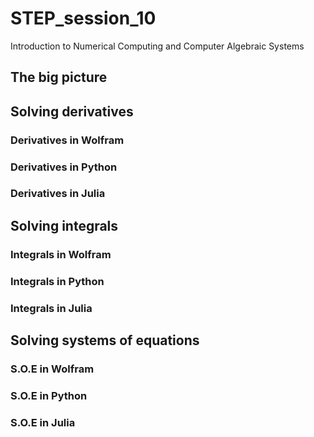 # STEP_session_10
Introduction to Numerical Computing and Computer Algebraic Systems

## The big picture

## Solving derivatives

### Derivatives in Wolfram

### Derivatives in Python

### Derivatives in Julia

## Solving integrals

### Integrals in Wolfram

### Integrals in Python

### Integrals in Julia

## Solving systems of equations

### S.O.E in Wolfram

### S.O.E in Python

### S.O.E in Julia
